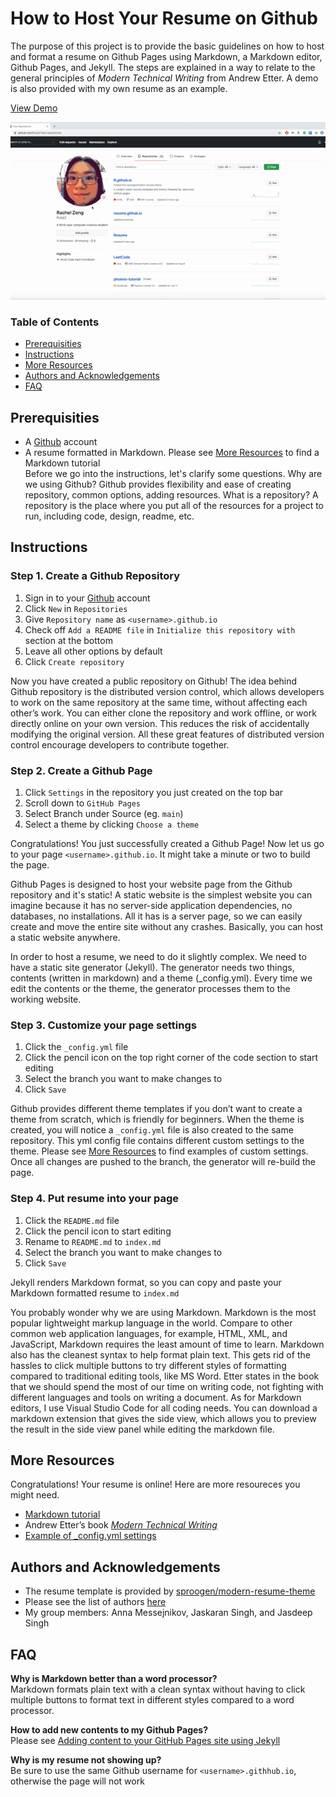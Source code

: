 # How to Host Your Resume on Github

The purpose of this project is to provide the basic guidelines on how to host and format a resume on Github Pages using Markdown, a Markdown editor, Github Pages, and Jekyll. The steps are explained in a way to relate to the general principles of *Modern Technical Writing* from Andrew Etter. A demo is also provided with my own resume as an example.

[View Demo](https://ruiqiz.github.io)

![img](_image/demo.gif)

### Table of Contents
- [Prerequisities](#prerequisities)
- [Instructions](#instructions)
- [More Resources](#more-resources)
- [Authors and Acknowledgements](#authors-and-acknowledgements)
- [FAQ](#faq)

## Prerequisities
- A [Github](https://github.com/) account
- A resume formatted in Markdown. Please see [More Resources](#more-resources) to find a Markdown tutorial\
Before we go into the instructions, let's clarify some questions. Why are we using Github? Github provides flexibility and ease of creating repository, common options, adding resources. What is a repository? A repository is the place where you put all of the resources for a project to run, including code, design, readme, etc.

## Instructions
### Step 1. Create a Github Repository	
1. Sign in to your [Github](https://github.com/login) account
2. Click `New` in `Repositories`
3. Give `Repository name` as `<username>.github.io`
4. Check off `Add a README file` in `Initialize this repository with` section at the bottom
5. Leave all other options by default
6. Click `Create repository`

Now you have created a public repository on Github! The idea behind Github repository is the distributed version control, which allows developers to work on the same repository at the same time, without affecting each other’s work. You can either clone the repository and work offline, or work directly online on your own version. This reduces the risk of accidentally modifying the original version. All these great features of distributed version control encourage developers to contribute together.

### Step 2. Create a Github Page
1. Click `Settings` in the repository you just created on the top bar
2. Scroll down to `GitHub Pages`
3. Select Branch under Source (eg. `main`)
4. Select a theme by clicking `Choose a theme`

Congratulations! You just successfully created a Github Page! Now let us go to your page `<username>.github.io`. It might take a minute or two to build the page.

Github Pages is designed to host your website page from the Github repository and it's static! A static website is the simplest website you can imagine because it has no server-side application dependencies, no databases, no installations. All it has is a server page, so we can easily create and move the entire site without any crashes. Basically, you can host a static website anywhere.

In order to host a resume, we need to do it slightly complex. We need to have a static site generator (Jekyll). The generator needs two things, contents (written in markdown) and a theme (_config.yml). Every time we edit the contents or the theme, the generator processes them to the working website.

### Step 3. Customize your page settings
1. Click the `_config.yml` file
2. Click the pencil icon on the top right corner of the code section to start editing
3. Select the branch you want to make changes to
4. Click `Save`

Github provides different theme templates if you don’t want to create a theme from scratch, which is friendly for beginners. When the theme is created, you will notice a `_config.yml` file is also created to the same repository. This yml config file contains different custom settings to the theme. Please see [More Resources](#more-resources) to find examples of custom settings. Once all changes are pushed to the branch, the generator will re-build the page.

### Step 4. Put resume into your page
1. Click the `README.md` file
2. Click the pencil icon to start editing
3. Rename to `README.md` to `index.md`
4. Select the branch you want to make changes to
5. Click `Save`

Jekyll renders Markdown format, so you can copy and paste your Markdown formatted resume to `index.md`

You probably wonder why we are using Markdown. Markdown is the most popular lightweight markup language in the world. Compare to other common web application languages, for example, HTML, XML, and JavaScript, Markdown requires the least amount of time to learn. Markdown also has the cleanest syntax to help format plain text. This gets rid of the hassles to click multiple buttons to try different styles of formatting compared to traditional editing tools, like MS Word. Etter states in the book that we should spend the most of our time on writing code, not fighting with different languages and tools on writing a document. As for Markdown editors,
I use Visual Studio Code for all coding needs. You can download a markdown extension that gives the side view, which allows you to preview the result in the side view panel while editing the markdown file.

## More Resources
Congratulations! Your resume is online! Here are more resoureces you might need.
- [Markdown tutorial](https://www.markdowntutorial.com/)
- Andrew Etter’s book [*Modern Technical Writing*](https://www.amazon.ca/Modern-Technical-Writing-Introduction-Documentation-ebook/dp/B01A2QL9SS)
- [Example of _config.yml settings](https://github.com/daattali/beautiful-jekyll/blob/master/_config.yml)

## Authors and Acknowledgements
- The resume template is provided by [sproogen/modern-resume-theme](https://github.com/sproogen/modern-resume-theme)
- Please see the list of authors [here](https://github.com/RuiqiZ/RuiqiZ.github.io/pulse)
- My group members: Anna Messejnikov, Jaskaran Singh, and Jasdeep Singh

## FAQ
**Why is Markdown better than a word processor?**\
Markdown formats plain text with a clean syntax without having to click multiple buttons to format text in different styles compared to a word processor.

**How to add new contents to my Github Pages?**\
Please see [Adding content to your GitHub Pages site using Jekyll](https://docs.github.com/en/free-pro-team@latest/github/working-with-github-pages/adding-content-to-your-github-pages-site-using-jekyll)

**Why is my resume not showing up?**\
Be sure to use the same Github username for `<username>.githhub.io`, otherwise the page will not work
